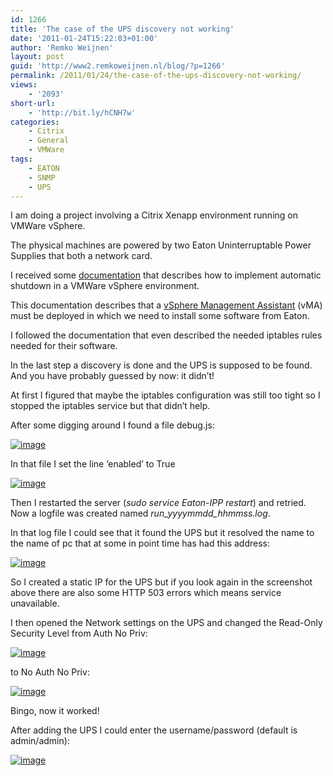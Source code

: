 ```yaml
---
id: 1266
title: 'The case of the UPS discovery not working'
date: '2011-01-24T15:22:03+01:00'
author: 'Remko Weijnen'
layout: post
guid: 'http://www2.remkoweijnen.nl/blog/?p=1266'
permalink: /2011/01/24/the-case-of-the-ups-discovery-not-working/
views:
    - '2093'
short-url:
    - 'http://bit.ly/hCNH7w'
categories:
    - Citrix
    - General
    - VMWare
tags:
    - EATON
    - SNMP
    - UPS
---
```


I am doing a project involving a Citrix Xenapp environment running on VMWare vSphere.

The physical machines are powered by two Eaton Uninterruptable Power Supplies that both a network card.

I received some [documentation](http://download.mgeops.com/install/linux/ipp/IPP_how_to_vmware_esx_en_1_9.pdf) that describes how to implement automatic shutdown in a VMWare vSphere environment.

This documentation describes that a [vSphere Management Assistant](http://www.vmware.com/support/developer/vima/) (vMA) must be deployed in which we need to install some software from Eaton.

I followed the documentation that even described the needed iptables rules needed for their software.

In the last step a discovery is done and the UPS is supposed to be found. And you have probably guessed by now: it didn’t!

At first I figured that maybe the iptables configuration was still too tight so I stopped the iptables service but that didn’t help.

After some digging around I found a file debug.js:

[![image](http://192.168.40.25:8081/wp-content/uploads/2011/01/image_thumb7.png "image")](http://192.168.40.25:8081/wp-content/uploads/2011/01/image7.png)

In that file I set the line ‘enabled’ to True

[![image](http://192.168.40.25:8081/wp-content/uploads/2011/01/image_thumb8.png "image")](http://192.168.40.25:8081/wp-content/uploads/2011/01/image8.png)

Then I restarted the server (*sudo service Eaton-IPP restart*) and retried. Now a logfile was created named *run\_yyyymmdd\_hhmmss.log*.

In that log file I could see that it found the UPS but it resolved the name to the name of pc that at some in point time has had this address:

[![image](http://192.168.40.25:8081/wp-content/uploads/2011/01/image_thumb9.png "image")](http://192.168.40.25:8081/wp-content/uploads/2011/01/image9.png)

So I created a static IP for the UPS but if you look again in the screenshot above there are also some HTTP 503 errors which means service unavailable.

I then opened the Network settings on the UPS and changed the Read-Only Security Level from Auth No Priv:

[![image](http://192.168.40.25:8081/wp-content/uploads/2011/01/image_thumb10.png "image")](http://192.168.40.25:8081/wp-content/uploads/2011/01/image10.png)

to No Auth No Priv:

[![image](http://192.168.40.25:8081/wp-content/uploads/2011/01/image_thumb11.png "image")](http://192.168.40.25:8081/wp-content/uploads/2011/01/image11.png)

Bingo, now it worked!

After adding the UPS I could enter the username/password (default is admin/admin):

[![image](http://192.168.40.25:8081/wp-content/uploads/2011/01/image_thumb12.png "image")](http://192.168.40.25:8081/wp-content/uploads/2011/01/image12.png)